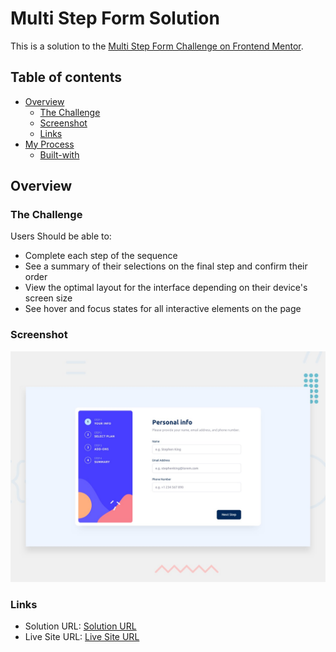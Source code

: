 # Multi Step Form Solution

This is a solution to the [Multi Step Form Challenge on Frontend Mentor](https://www.frontendmentor.io/challenges/multistep-form-YVAnSdqQBJ).

## Table of contents

- [Overview](#overview)
  - [The Challenge](#the-challenge)
  - [Screenshot](#screenshot)
  - [Links](#links)
- [My Process](#my-process)
  - [Built-with](#built-with)

## Overview

### The Challenge

Users Should be able to:

- Complete each step of the sequence
- See a summary of their selections on the final step and confirm their order
- View the optimal layout for the interface depending on their device's screen size
- See hover and focus states for all interactive elements on the page

### Screenshot

![](./design/desktop-preview.jpg)

### Links 

- Solution URL: [Solution URL](https://www.frontendmentor.io/solutions/multi-step-form-1e4zfLmI6r)
- Live Site URL: [Live Site URL](https://admirable-lamington-596505.netlify.app/)
